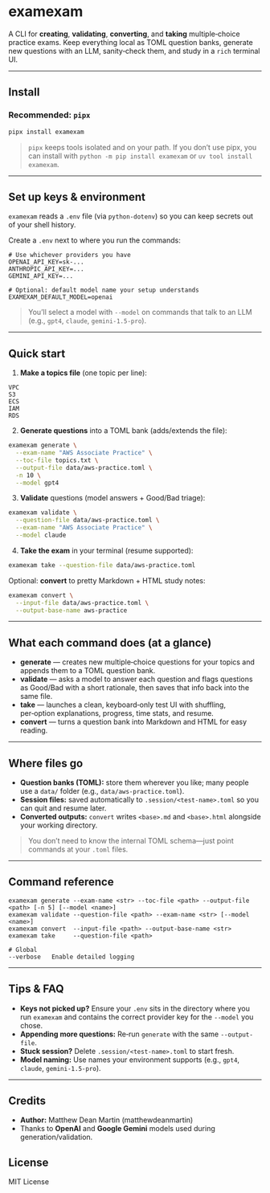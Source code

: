 # examexam

A CLI for **creating**, **validating**, **converting**, and **taking** multiple‑choice practice exams. Keep everything local as TOML question banks, generate new questions with an LLM, sanity‑check them, and study in a `rich` terminal UI.

---

## Install

### Recommended: `pipx`

```bash
pipx install examexam
```

> `pipx` keeps tools isolated and on your path. If you don’t use pipx, you can install with `python -m pip install examexam` or `uv tool install examexam`.

---

## Set up keys & environment

`examexam` reads a `.env` file (via `python-dotenv`) so you can keep secrets out of your shell history.

Create a `.env` next to where you run the commands:

```dotenv
# Use whichever providers you have
OPENAI_API_KEY=sk-...
ANTHROPIC_API_KEY=...
GEMINI_API_KEY=...

# Optional: default model name your setup understands
EXAMEXAM_DEFAULT_MODEL=openai
```

> You’ll select a model with `--model` on commands that talk to an LLM (e.g., `gpt4`, `claude`, `gemini-1.5-pro`).

---

## Quick start

1. **Make a topics file** (one topic per line):

```
VPC
S3
ECS
IAM
RDS
```

2. **Generate questions** into a TOML bank (adds/extends the file):

```bash
examexam generate \
  --exam-name "AWS Associate Practice" \
  --toc-file topics.txt \
  --output-file data/aws-practice.toml \
  -n 10 \
  --model gpt4
```

3. **Validate** questions (model answers + Good/Bad triage):

```bash
examexam validate \
  --question-file data/aws-practice.toml \
  --exam-name "AWS Associate Practice" \
  --model claude
```

4. **Take the exam** in your terminal (resume supported):

```bash
examexam take --question-file data/aws-practice.toml
```

Optional: **convert** to pretty Markdown + HTML study notes:

```bash
examexam convert \
  --input-file data/aws-practice.toml \
  --output-base-name aws-practice
```

---

## What each command does (at a glance)

* **generate** — creates new multiple‑choice questions for your topics and appends them to a TOML question bank.
* **validate** — asks a model to answer each question and flags questions as Good/Bad with a short rationale, then saves that info back into the same file.
* **take** — launches a clean, keyboard‑only test UI with shuffling, per‑option explanations, progress, time stats, and resume.
* **convert** — turns a question bank into Markdown and HTML for easy reading.

---

## Where files go

* **Question banks (TOML):** store them wherever you like; many people use a `data/` folder (e.g., `data/aws-practice.toml`).
* **Session files:** saved automatically to `.session/<test-name>.toml` so you can quit and resume later.
* **Converted outputs:** `convert` writes `<base>.md` and `<base>.html` alongside your working directory.

> You don’t need to know the internal TOML schema—just point commands at your `.toml` files.

---

## Command reference

```text
examexam generate --exam-name <str> --toc-file <path> --output-file <path> [-n 5] [--model <name>]
examexam validate --question-file <path> --exam-name <str> [--model <name>]
examexam convert  --input-file <path> --output-base-name <str>
examexam take     --question-file <path>

# Global
--verbose   Enable detailed logging
```

---

## Tips & FAQ

* **Keys not picked up?** Ensure your `.env` sits in the directory where you run `examexam` and contains the correct provider key for the `--model` you chose.
* **Appending more questions:** Re‑run `generate` with the same `--output-file`.
* **Stuck session?** Delete `.session/<test-name>.toml` to start fresh.
* **Model naming:** Use names your environment supports (e.g., `gpt4`, `claude`, `gemini-1.5-pro`).

---

## Credits

* **Author:** Matthew Dean Martin (matthewdeanmartin)
* Thanks to **OpenAI** and **Google Gemini** models used during generation/validation.

## License

MIT License